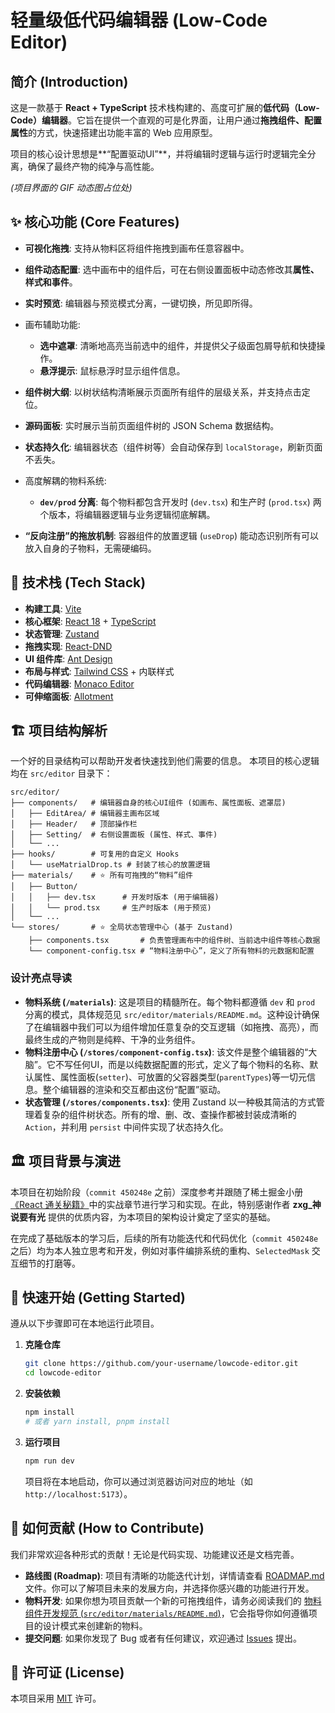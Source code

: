 # 轻量级低代码编辑器 (Low-Code Editor)

## 简介 (Introduction)

这是一款基于 **React + TypeScript** 技术栈构建的、高度可扩展的**低代码（Low-Code）编辑器**。它旨在提供一个直观的可是化界面，让用户通过**拖拽组件、配置属性**的方式，快速搭建出功能丰富的 Web 应用原型。

项目的核心设计思想是**“配置驱动UI”**，并将编辑时逻辑与运行时逻辑完全分离，确保了最终产物的纯净与高性能。

*(项目界面的 GIF 动态图占位处)*

## ✨ 核心功能 (Core Features)

- **可视化拖拽**: 支持从物料区将组件拖拽到画布任意容器中。

- **组件动态配置**: 选中画布中的组件后，可在右侧设置面板中动态修改其**属性、样式和事件**。

- **实时预览**: 编辑器与预览模式分离，一键切换，所见即所得。

- 画布辅助功能:

  - **选中遮罩**: 清晰地高亮当前选中的组件，并提供父子级面包屑导航和快捷操作。
  - **悬浮提示**: 鼠标悬浮时显示组件信息。
  
- **组件树大纲**: 以树状结构清晰展示页面所有组件的层级关系，并支持点击定位。

- **源码面板**: 实时展示当前页面组件树的 JSON Schema 数据结构。

- **状态持久化**: 编辑器状态（组件树等）会自动保存到 `localStorage`，刷新页面不丢失。

- 高度解耦的物料系统:

  - **`dev/prod` 分离**: 每个物料都包含开发时 (`dev.tsx`) 和生产时 (`prod.tsx`) 两个版本，将编辑器逻辑与业务逻辑彻底解耦。
- **“反向注册”的拖放机制**: 容器组件的放置逻辑 (`useDrop`) 能动态识别所有可以放入自身的子物料，无需硬编码。

## 🚀 技术栈 (Tech Stack)

- **构建工具**: [Vite](https://vitejs.dev/)
- **核心框架**: [React 18](https://reactjs.org/) + [TypeScript](https://www.typescriptlang.org/)
- **状态管理**: [Zustand](https://github.com/pmndrs/zustand)
- **拖拽实现**: [React-DND](https://react-dnd.github.io/react-dnd/about)
- **UI 组件库**: [Ant Design](https://ant.design/)
- **布局与样式**: [Tailwind CSS](https://tailwindcss.com/) + 内联样式
- **代码编辑器**: [Monaco Editor](https://microsoft.github.io/monaco-editor/)
- **可伸缩面板**: [Allotment](https://www.google.com/search?q=https://github.com/johnsoncodehk/allotment)

## 🏗️ 项目结构解析

一个好的目录结构可以帮助开发者快速找到他们需要的信息。 本项目的核心逻辑均在 `src/editor` 目录下：

```
src/editor/
├── components/   # 编辑器自身的核心UI组件 (如画布、属性面板、遮罩层)
│   ├── EditArea/ # 编辑器主画布区域
│   ├── Header/   # 顶部操作栏
│   ├── Setting/  # 右侧设置面板 (属性、样式、事件)
│   └── ...
├── hooks/        # 可复用的自定义 Hooks
│   └── useMatrialDrop.ts # 封装了核心的放置逻辑
├── materials/    # ⭐ 所有可拖拽的“物料”组件
│   ├── Button/
│   │   ├── dev.tsx      # 开发时版本 (用于编辑器)
│   │   └── prod.tsx     # 生产时版本 (用于预览)
│   └── ...
└── stores/       # ⭐ 全局状态管理中心 (基于 Zustand)
    ├── components.tsx       # 负责管理画布中的组件树、当前选中组件等核心数据
    └── component-config.tsx # “物料注册中心”，定义了所有物料的元数据和配置
```

### 设计亮点导读

- **物料系统 (`/materials`)**: 这是项目的精髓所在。每个物料都遵循 `dev` 和 `prod` 分离的模式，具体规范见 `src/editor/materials/README.md`。这种设计确保了在编辑器中我们可以为组件增加任意复杂的交互逻辑（如拖拽、高亮），而最终生成的产物则是纯粹、干净的业务组件。
- **物料注册中心 (`/stores/component-config.tsx`)**: 该文件是整个编辑器的“大脑”。它不写任何UI，而是以纯数据配置的形式，定义了每个物料的名称、默认属性、属性面板(`setter`)、可放置的父容器类型(`parentTypes`)等一切元信息。整个编辑器的渲染和交互都由这份“配置”驱动。
- **状态管理 (`/stores/components.tsx`)**: 使用 Zustand 以一种极其简洁的方式管理着复杂的组件树状态。所有的增、删、改、查操作都被封装成清晰的 `Action`，并利用 `persist` 中间件实现了状态持久化。

## 🏛️ 项目背景与演进

本项目在初始阶段（`commit 450248e` 之前）深度参考并跟随了稀土掘金小册[《React 通关秘籍》](https://juejin.cn/book/7294082310658326565)中的实战章节进行学习和实现。在此，特别感谢作者 **zxg_神说要有光** 提供的优质内容，为本项目的架构设计奠定了坚实的基础。

在完成了基础版本的学习后，后续的所有功能迭代和代码优化（`commit 450248e` 之后）均为本人独立思考和开发，例如对事件编排系统的重构、`SelectedMask` 交互细节的打磨等。

## 🏁 快速开始 (Getting Started)

遵从以下步骤即可在本地运行此项目。

1. **克隆仓库**

   ```bash
   git clone https://github.com/your-username/lowcode-editor.git
   cd lowcode-editor
   ```
   
2. **安装依赖**

   ```bash
   npm install
   # 或者 yarn install, pnpm install
   ```
   
3. **运行项目**

   ```bash
   npm run dev
   ```
   
   项目将在本地启动，你可以通过浏览器访问对应的地址（如 `http://localhost:5173`）。

## 🤝 如何贡献 (How to Contribute)

我们非常欢迎各种形式的贡献！无论是代码实现、功能建议还是文档完善。

- **路线图 (Roadmap)**: 项目有清晰的功能迭代计划，详情请查看 [ROADMAP.md](https://www.google.com/search?q=ROADMAP.md) 文件。你可以了解项目未来的发展方向，并选择你感兴趣的功能进行开发。
- **物料开发**: 如果你想为项目贡献一个新的可拖拽组件，请务必阅读我们的 [物料组件开发规范 (`src/editor/materials/README.md`)](https://www.google.com/search?q=src/editor/materials/README.md)，它会指导你如何遵循项目的设计模式来创建新的物料。
- **提交问题**: 如果你发现了 Bug 或者有任何建议，欢迎通过 [Issues](https://www.google.com/search?q=https://github.com/your-username/lowcode-editor/issues) 提出。

## 📜 许可证 (License)

本项目采用 [MIT](https://opensource.org/licenses/MIT) 许可。


